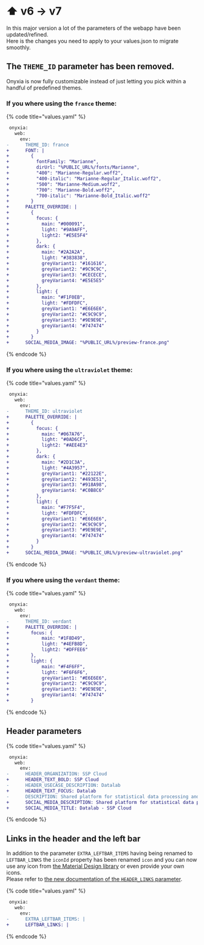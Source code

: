 # ⬆ v6 -> v7

In this major version a lot of the parameters of the webapp have been updated/refined.\
Here is the changes you need to apply to your values.json to migrate smoothly.

## The `THEME_ID` parameter has been removed.

Onyxia is now fully customizable instead of just letting you pick within a handful of predefined themes.

### If you where using the `france` theme:

{% code title="values.yaml" %}
```diff
 onyxia:
   web:
     env:
-      THEME_ID: france
+      FONT: |
+        { 
+          fontFamily: "Marianne", 
+          dirUrl: "%PUBLIC_URL%/fonts/Marianne", 
+          "400": "Marianne-Regular.woff2",
+          "400-italic": "Marianne-Regular_Italic.woff2",
+          "500": "Marianne-Medium.woff2",
+          "700": "Marianne-Bold.woff2",
+          "700-italic": "Marianne-Bold_Italic.woff2"
+        }
+      PALETTE_OVERRIDE: |
+        {
+          focus: {
+            main: "#000091",
+            light: "#9A9AFF",
+            light2: "#E5E5F4"
+          },
+          dark: {
+            main: "#2A2A2A",
+            light: "#383838",
+            greyVariant1: "#161616",
+            greyVariant2: "#9C9C9C",
+            greyVariant3: "#CECECE",
+            greyVariant4: "#E5E5E5"
+          },
+          light: {
+            main: "#F1F0EB",
+            light: "#FDFDFC",
+            greyVariant1: "#E6E6E6",
+            greyVariant2: "#C9C9C9",
+            greyVariant3: "#9E9E9E",
+            greyVariant4: "#747474"
+          }
+        }
+      SOCIAL_MEDIA_IMAGE: "%PUBLIC_URL%/preview-france.png"
```
{% endcode %}

### If you where using the `ultraviolet` theme:

{% code title="values.yaml" %}
```diff
 onyxia:
   web:
     env:
-      THEME_ID: ultraviolet
+      PALETTE_OVERRIDE: |
+        {
+          focus: {
+            main: "#067A76",
+            light: "#0AD6CF",
+            light2: "#AEE4E3"
+          },
+          dark: {
+            main: "#2D1C3A",
+            light: "#4A3957",
+            greyVariant1: "#22122E",
+            greyVariant2: "#493E51",
+            greyVariant3: "#918A98",
+            greyVariant4: "#C0B8C6"
+          },
+          light: {
+            main: "#F7F5F4",
+            light: "#FDFDFC",
+            greyVariant1: "#E6E6E6",
+            greyVariant2: "#C9C9C9",
+            greyVariant3: "#9E9E9E",
+            greyVariant4: "#747474"
+          }
+        }
+      SOCIAL_MEDIA_IMAGE: "%PUBLIC_URL%/preview-ultraviolet.png"
```
{% endcode %}

### If you where using the `verdant` theme:

{% code title="values.yaml" %}
```diff
 onyxia:
   web:
     env:
-      THEME_ID: verdant
+      PALETTE_OVERRIDE: |
+        focus: {
+            main: "#1F8D49",
+            light: "#4EFB8D",
+            light2: "#DFFEE6"
+        },
+        light: {
+            main: "#F4F6FF",
+            light: "#F6F6F6",
+            greyVariant1: "#E6E6E6",
+            greyVariant2: "#C9C9C9",
+            greyVariant3: "#9E9E9E",
+            greyVariant4: "#747474"
+        }
```
{% endcode %}

## Header parameters

{% code title="values.yaml" %}
```diff
 onyxia:
   web:
     env:
-      HEADER_ORGANIZATION: SSP Cloud
+      HEADER_TEXT_BOLD: SSP Cloud
-      HEADER_USECASE_DESCRIPTION: Datalab
+      HEADER_TEXT_FOCUS: Datalab
-      DESCRIPTION: Shared platform for statistical data processing and data science services
+      SOCIAL_MEDIA_DESCRIPTION: Shared platform for statistical data processing and data science services
+      SOCIAL_MEDIA_TITLE: Datalab - SSP Cloud
```
{% endcode %}

## Links in the header and the left bar

In addition to the parameter `EXTRA_LEFTBAR_ITEMS` having being renamed to `LEFTBAR_LINKS` the `iconId` property has been renamed `icon` and you can now use any icon from [the Material Design library](https://mui.com/material-ui/material-icons) or even provide your own icons.\
Please refer to [the new documentation of the `HEADER_LINKS` parameter](https://github.com/InseeFrLab/onyxia/blob/v7.0.0/web/.env).

{% code title="values.yaml" %}
```diff
 onyxia:
   web:
     env:
-      EXTRA_LEFTBAR_ITEMS: |
+      LEFTBAR_LINKS: |
```
{% endcode %}
